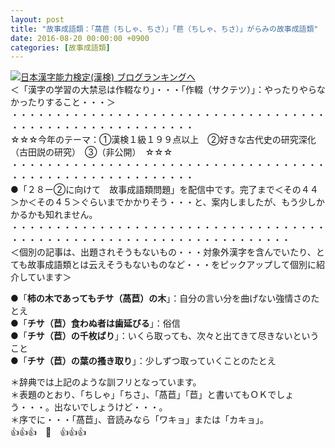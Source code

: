 ```yaml
---
layout: post
title: "故事成語類：「萵苣（ちしゃ、ちさ）」「苣（ちしゃ、ちさ）」がらみの故事成語類"
date: 2016-08-20 00:00:00 +0900
categories: [故事成語類]
---
```


[![](/syuusyuu9701/assets/images/故事成語類：「萵苣（ちしゃ、ちさ）」「苣（ちしゃ、ちさ）」がらみの故事成語類-br_c_3028_1.gif)](http://blog.with2.net/link.php?1659096:3028 "日本漢字能力検定(漢検) ブログランキングへ")[日本漢字能力検定(漢検) ブログランキングへ](http://blog.with2.net/link.php?1659096:3028)  
＜「漢字の学習の大禁忌は作輟なり」・・・「作輟（サクテツ）」：やったりやらなかったりすること・・・＞  
・・・・・・・・・・・・・・・・・・・・・・・・・・・・・・・・・・・・・・・・・・・・・・・・・・・・・・・・・  
☆☆☆今年のテーマ：①漢検１級１９９点以上　②好きな古代史の研究深化（古田説の研究）　③（非公開）　☆☆☆　　  
・・・・・・・・・・・・・・・・・・・・・・・・・・・・・・・・・・・・・・・・・・・・・・・・・・・・・・・・・  
●「２８ー②に向けて　故事成語類問題」を配信中です。完了まで＜その４４＞か＜その４５＞ぐらいまでかかりそう・・・と、案内しましたが、もう少しかかるかも知れません。  
・・・・・・・・・・・・・・・・・・・・・・・・・・・・・・・・・・・・・・・・・・・・・・・・・・・・・・・・・・・・・・・・・・・・  
＜個別の記事は、出題されそうもないもの・・・対象外漢字を含んでいたり、とても故事成語類とは云えそうもないものなど・・・をピックアップして個別に紹介しています＞  
  
●「**柿の木であってもチサ（萵苣）の木**」：自分の言い分を曲げない強情さのたとえ  
●「**チサ（苣）食わぬ者は歯延びる**」：俗信  
●「**チサ（苣）の千枚ばり**」：いくら取っても、次々と出てきて尽きないということ  
●「**チサ（苣）の葉の搔き取り**」：少しずつ取っていくことのたとえ  
  
＊辞典では上記のような訓フリとなっています。  
＊表題のとおり、「ちしゃ」「ちさ」、「萵苣」「苣」と書いてもＯＫでしょう・・・。出ないでしょうけど・・・。  
＊序でに・・・「萵苣」、音読みなら「ワキョ」または「カキョ」。  
👍👍👍　🐒　👍👍👍  
  
  